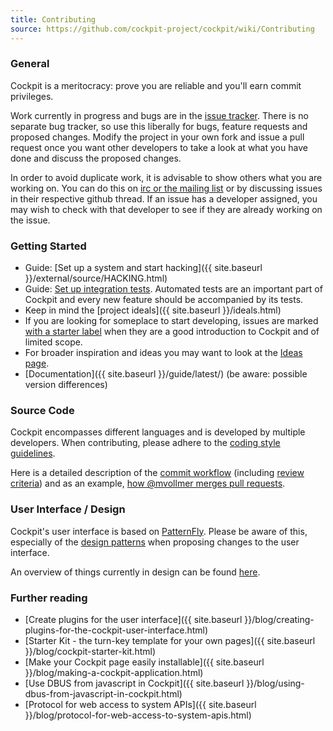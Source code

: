 ```yaml
---
title: Contributing
source: https://github.com/cockpit-project/cockpit/wiki/Contributing
---
```


### General
Cockpit is a meritocracy: prove you are reliable and you'll earn commit privileges.

Work currently in progress and bugs are in the [issue tracker](https://github.com/cockpit-project/cockpit/issues). There is no separate bug tracker, so use this liberally for bugs, feature requests and proposed changes. Modify the project in your own fork and issue a pull request once you want other developers to take a look at what you have done and discuss the proposed changes.

In order to avoid duplicate work, it is advisable to show others what you are working on. You can do this on [irc or the mailing list](https://github.com/cockpit-project/cockpit/wiki/About) or by discussing issues in their respective github thread. If an issue has a developer assigned, you may wish to check with that developer to see if they are already working on the issue.

### Getting Started
 * Guide: [Set up a system and start hacking]({{ site.baseurl }}/external/source/HACKING.html)
 * Guide: [Set up integration tests](https://github.com/cockpit-project/cockpit/blob/master/test/README.md). Automated tests are an important part of Cockpit and every new feature should be accompanied by its tests.
 * Keep in mind the [project ideals]({{ site.baseurl }}/ideals.html)
 * If you are looking for someplace to start developing, issues are marked [with a starter label](https://github.com/cockpit-project/cockpit/issues?q=is%3Aopen+is%3Aissue+label%3Astarter) when they are a good introduction to Cockpit and of limited scope.
 * For broader inspiration and ideas you may want to look at the [Ideas page](https://github.com/cockpit-project/cockpit/wiki/Ideas).
 * [Documentation]({{ site.baseurl }}/guide/latest/) (be aware: possible version differences)

### Source Code
Cockpit encompasses different languages and is developed by multiple developers. When contributing, please adhere to the [coding style guidelines](Cockpit-Coding-Guidelines).

Here is a detailed description of the [commit workflow](Workflow) (including [review criteria](/external/wiki/Workflow#review-criteria)) and as an example, [how @mvollmer merges pull requests](https://github.com/cockpit-project/cockpit/wiki/How-@mvollmer-merges-pull-requests).

### User Interface / Design
Cockpit's user interface is based on [PatternFly](https://www.patternfly.org/). Please be aware of this, especially of the [design patterns](https://www.patternfly.org/pattern-library/) when proposing changes to the user interface.

An overview of things currently in design can be found [here](https://github.com/cockpit-project/cockpit/wiki/Design).

### Further reading
 * [Create plugins for the user interface]({{ site.baseurl }}/blog/creating-plugins-for-the-cockpit-user-interface.html)
 * [Starter Kit - the turn-key template for your own pages]({{ site.baseurl }}/blog/cockpit-starter-kit.html)
 * [Make your Cockpit page easily installable]({{ site.baseurl }}/blog/making-a-cockpit-application.html)
 * [Use DBUS from javascript in Cockpit]({{ site.baseurl }}/blog/using-dbus-from-javascript-in-cockpit.html)
 * [Protocol for web access to system APIs]({{ site.baseurl }}/blog/protocol-for-web-access-to-system-apis.html)